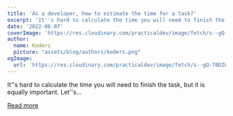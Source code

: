 ```yaml
---
title: 'As a developer, how to estimate the time for a task?'
excerpt: 'It''s hard to calculate the time you will need to finish the task, but it is equally important. Let''s...'
date: '2022-06-07'
coverImage: 'https://res.cloudinary.com/practicaldev/image/fetch/s--gQ-70DIW--/c_imagga_scale,f_auto,fl_progressive,h_420,q_auto,w_1000/https://dev-to-uploads.s3.amazonaws.com/uploads/articles/3lorrfvaf746ijr0cagd.png'
author:
  name: Koders
  picture: "assets/blog/authors/koders.png"
ogImage:
  url: 'https://res.cloudinary.com/practicaldev/image/fetch/s--gQ-70DIW--/c_imagga_scale,f_auto,fl_progressive,h_420,q_auto,w_1000/https://dev-to-uploads.s3.amazonaws.com/uploads/articles/3lorrfvaf746ijr0cagd.png'
---
```


It''s hard to calculate the time you will need to finish the task, but it is equally important. Let''s...

[Read more](https://dev.to/ms_yogii/as-a-developer-how-to-estimate-the-time-for-a-task-44b)
